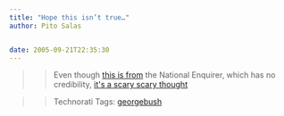 ```yaml
---
title: "Hope this isn’t true…"
author: Pito Salas


date: 2005-09-21T22:35:30
---
```



>>

>> Even though [this is
from](<http://www.nationalenquirer.com/celebrity/63426>) the National
Enquirer, which has no credibility, [it's a scary scary
thought](<http://www.nationalenquirer.com/celebrity/63426>)

>>

>> Technorati Tags: [georgebush](<http://www.technorati.com/tag/georgebush>)


